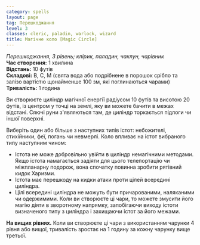 ```yaml
---
category: spells
layout: page
tag: Перешкоджання
level: 3
classes: cleric, paladin, warlock, wizard
title: Магічне коло [Magic Circle]
---
```


_Перешкоджання, 3 рівень; клірик, паладин, чаклун, чарівник_    
**Час створення:** 1 хвилина    
**Відстань:** 10 футів    
**Складові:** В, С, М (свята вода або подрібнене в порошок срібло та залізо вартістю щонайменше 100 зм, які поглинаються чарами)    
**Тривалість:** 1 година    

Ви створюєте циліндр магічної енергії радіусом 10 футів та висотою 20 футів, із центром у точці на землі, яку ви можете бачити в межах відстані. Сяючі руни з'являються там, де циліндр торкається підлоги чи іншої поверхні.    

Виберіть один або більше з наступних типів істот: небожителі, стихійники, феї, погань чи невмерлі. Коло впливає на істот вибраного типу наступним чином:
* Істота не може добровільно увійти в циліндр немагічними методами. Якщо істота намагається задіяти для цього телепортацію чи міжпланарну подорож, вона спочатку повинна зробити рятівний кидок Харизми.
* Істота має перешкоду на кидки атаки проти цілей всередині циліндра.
* Цілі всередині циліндра не можуть бути причарованими, наляканими чи одержимими. Коли ви створюєте ці чари, то можете змусити його магію діяти в зворотному напрямку, запобігаючи виходу істоти визначеного типу з циліндра і захищаючи істот за його межами.   

**На вищих рівнях.** Коли ви створюєте ці чари з використанням чарунки 4 рівня або вищої, тривалість зростає на 1 годину за кожну чарунку вище третьої. 
